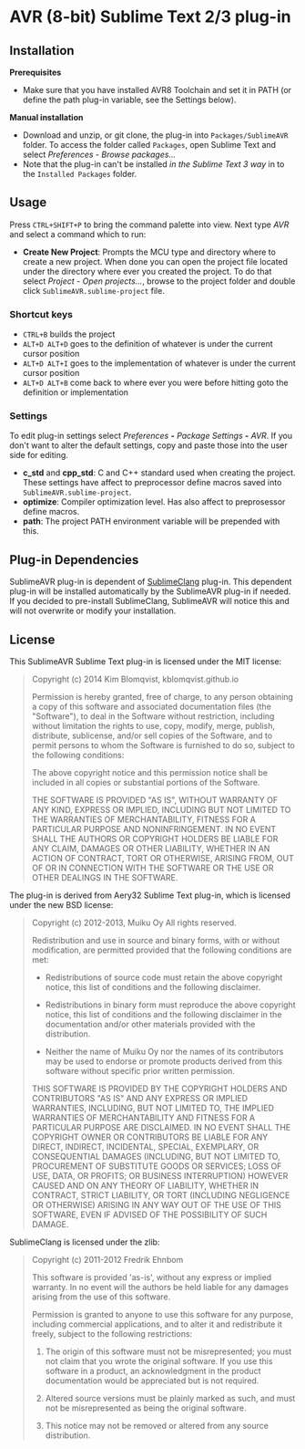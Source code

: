 # AVR (8-bit) Sublime Text 2/3 plug-in

## Installation

**Prerequisites**

- Make sure that you have installed AVR8 Toolchain and set it in PATH (or define the path plug-in variable, see the Settings below).

**Manual installation**

- Download and unzip, or git clone, the plug-in into `Packages/SublimeAVR` folder. To access the folder called `Packages`, open Sublime Text and select *Preferences - Browse packages...*
- Note that the plug-in can't be installed *in the Sublime Text 3 way* in to the `Installed Packages` folder.

## Usage

Press `CTRL+SHIFT+P` to bring the command palette into view. Next type
*AVR* and select a command which to run:

- __Create New Project__: Prompts the MCU type and directory where to create a new project.
  When done you can open the project file located under the directory where ever you created the project.
  To do that select *Project - Open projects...*, browse to the project folder and double click
  `SublimeAVR.sublime-project` file.

### Shortcut keys

- `CTRL+B` builds the project
- `ALT+D ALT+D` goes to the definition of whatever is under the current cursor position
- `ALT+D ALT+I` goes to the implementation of whatever is under the current cursor position
- `ALT+D ALT+B` come back to where ever you were before hitting goto the definition or implementation


### Settings

To edit plug-in settings select *Preferences* **-** *Package Settings* **-** *AVR*. If you don't want to alter the default settings, copy and paste those into the user side for editing.

- **c_std** and **cpp_std**: C and C++ standard used when creating the project. These settings have affect to preprocessor define macros saved into `SublimeAVR.sublime-project`.
- **optimize**: Compiler optimization level. Has also affect to preprosessor define macros.
- **path**: The project PATH environment variable will be prepended with this.


## Plug-in Dependencies

SublimeAVR plug-in is dependent of [SublimeClang](https://github.com/quarnster/SublimeClang)
plug-in. This dependent plug-in will be installed automatically by the SublimeAVR plug-in if
needed. If you decided to pre-install SublimeClang, SublimeAVR will notice this and will
not overwrite or modify your installation.

## License

This SublimeAVR Sublime Text plug-in is licensed under the MIT license:

> Copyright (c) 2014 Kim Blomqvist, kblomqvist.github.io
> 
> Permission is hereby granted, free of charge, to any person obtaining a copy
> of this software and associated documentation files (the "Software"), to deal
> in the Software without restriction, including without limitation the rights
> to use, copy, modify, merge, publish, distribute, sublicense, and/or sell
> copies of the Software, and to permit persons to whom the Software is
> furnished to do so, subject to the following conditions:
> 
> The above copyright notice and this permission notice shall be included in
> all copies or substantial portions of the Software.
> 
> THE SOFTWARE IS PROVIDED "AS IS", WITHOUT WARRANTY OF ANY KIND, EXPRESS OR
> IMPLIED, INCLUDING BUT NOT LIMITED TO THE WARRANTIES OF MERCHANTABILITY,
> FITNESS FOR A PARTICULAR PURPOSE AND NONINFRINGEMENT. IN NO EVENT SHALL THE
> AUTHORS OR COPYRIGHT HOLDERS BE LIABLE FOR ANY CLAIM, DAMAGES OR OTHER
> LIABILITY, WHETHER IN AN ACTION OF CONTRACT, TORT OR OTHERWISE, ARISING FROM,
> OUT OF OR IN CONNECTION WITH THE SOFTWARE OR THE USE OR OTHER DEALINGS IN
> THE SOFTWARE.

The plug-in is derived from Aery32 Sublime Text plug-in, which is licensed under
the new BSD license:

> Copyright (c) 2012-2013, Muiku Oy
> All rights reserved.
> 
> Redistribution and use in source and binary forms, with or without modification,
> are permitted provided that the following conditions are met:
> 
>    * Redistributions of source code must retain the above copyright notice,
> 	 this list of conditions and the following disclaimer.
> 
>    * Redistributions in binary form must reproduce the above copyright notice,
> 	 this list of conditions and the following disclaimer in the documentation
> 	 and/or other materials provided with the distribution.
> 
>    * Neither the name of Muiku Oy nor the names of its contributors may be
> 	 used to endorse or promote products derived from this software without
> 	 specific prior written permission.
> 
> THIS SOFTWARE IS PROVIDED BY THE COPYRIGHT HOLDERS AND CONTRIBUTORS "AS IS" AND
> ANY EXPRESS OR IMPLIED WARRANTIES, INCLUDING, BUT NOT LIMITED TO, THE IMPLIED
> WARRANTIES OF MERCHANTABILITY AND FITNESS FOR A PARTICULAR PURPOSE ARE
> DISCLAIMED. IN NO EVENT SHALL THE COPYRIGHT OWNER OR CONTRIBUTORS BE LIABLE FOR
> ANY DIRECT, INDIRECT, INCIDENTAL, SPECIAL, EXEMPLARY, OR CONSEQUENTIAL DAMAGES
> (INCLUDING, BUT NOT LIMITED TO, PROCUREMENT OF SUBSTITUTE GOODS OR SERVICES;
> LOSS OF USE, DATA, OR PROFITS; OR BUSINESS INTERRUPTION) HOWEVER CAUSED AND ON
> ANY THEORY OF LIABILITY, WHETHER IN CONTRACT, STRICT LIABILITY, OR TORT
> (INCLUDING NEGLIGENCE OR OTHERWISE) ARISING IN ANY WAY OUT OF THE USE OF THIS
> SOFTWARE, EVEN IF ADVISED OF THE POSSIBILITY OF SUCH DAMAGE.

SublimeClang is licensed under the zlib:

> Copyright (c) 2011-2012 Fredrik Ehnbom
>
> This software is provided 'as-is', without any express or implied
> warranty. In no event will the authors be held liable for any damages
> arising from the use of this software.
>
> Permission is granted to anyone to use this software for any purpose,
> including commercial applications, and to alter it and redistribute it
> freely, subject to the following restrictions:
>
>   1. The origin of this software must not be misrepresented; you must not
>   claim that you wrote the original software. If you use this software
>   in a product, an acknowledgment in the product documentation would be
>   appreciated but is not required.
>
>   2. Altered source versions must be plainly marked as such, and must not be
>   misrepresented as being the original software.
>
>   3. This notice may not be removed or altered from any source
>   distribution.
